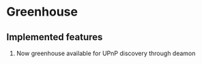# Greenhouse

## Implemented features

1. Now greenhouse available for UPnP discovery through deamon
